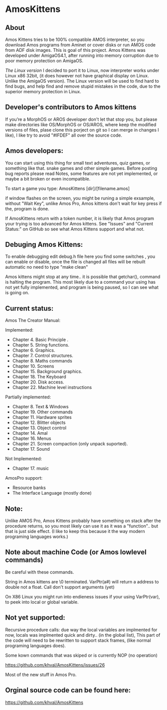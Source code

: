 # AmosKittens

About
-----
Amos Kittens tries to be 100% compatible AMOS interpreter, so you download Amos programs from Aminet or cover disks or run AMOS code from ADF disk images. This is goal of this project. Amos Kittens was developed under AmigaOS4.1, after running into memory corruption due to poor memory protection on AmigaOS.

*The Linux version*
I decided to port it to Linux, now interpreter works under Linux x86 32bit, (it does however not have graphical display on Linux. Unlike the AmigaOS version). The Linux version will be used to find hard to find bugs, and help find and remove stupid mistakes in the code, due to the superior memory protection in Linux.

Developer's contributors to Amos kittens
----------------------------------------
If you’re a MorphOS or AROS developer don't let that stop you, but please make directories like OS/MorphOS or OS/AROS, where keep the modified versions of files, plase clone this porject on git so I can merge in changes I like), I like try to avoid "#IFDEF" all over the source code.

Amos developers:
------------------------
You can start using this thing for small text adventures, quiz games, or something like that. snake games and other simple games.
Before posting bug reports please read Notes, some features are not yet implemented, or maybe a bit broken or even incompatible. 

To start a game you type:
AmosKittens [dir]/[filename.amos]
  
if window flashes on the screen, you might be runing a simple exsample, without "Wait Key", unlike Amos Pro, Amos kittens don't wait for key press if the, program is done.

If AmosKittens return with a token number, it is likely that Amos program your trying is too advanced for Amos kittens.
See "Issues" and "Current Status:" on GitHub so see what Amos Kittens support and what not.

Debuging Amos Kittens:
----------------------
To enable debugging edit debug.h file here you find some switches , you can enable or disable, once the file is changed all files will be rebuilt automatic no need to type "make clean"

Amos kittens might stop at any time.. it is possible that getchar(), command is halting the program. This most likely due to a command your using has not yet fully implemented, and program is being paused, so I can see what is going on.

Current status:
---------------

Amos The Creator Manual:

Implemented:

* Chapter 4. Basic Principle .
* Chapter 5. String functions.
* Chapter 6. Graphics.
* Chapter 7. Control structures.
* Chapter 8. Maths commands
* Chapter 10. Screens
* Chapter 15. Background graphics.
* Chapter 18. The Keyboard
* Chapter 20. Disk access.
* Chapter 22. Machine level instructions

Partially implemented:

* Chapter 8. Text & Windows
* Chapter 19. Other commands
* Chapter 11. Hardware sprites
* Chapter 12. Blitter objects
* Chapter 13. Object control
* Chapter 14. Amal
* Chapter 16. Menus
* Chapter 21. Screen compaction (only unpack suported).
* Chapter 17. Sound

Not Implemented:

* Chapter 17. music

AmosPro support:
 * Resource banks
 * The Interface Language (mostly done)

Note: 
-----
Unlike AMOS Pro, Amos Kittens probably have something on stack after the procedure returns, so you most likely can use it as it was a "function".. but that is just side effect. (I like to keep this because it the way modern programing languages works.)

Note about machine Code (or Amos lowlevel commands)
------------------------------------
Be careful with these commands.

String in Amos kittens are \0 terminated.
VarPtr(a#) will return a address to double not a float.
Call don't support arguments (yet)

On X86 Linux you might run into endieness issues if your using VarPtr(var), to peek into local or global variable.

Not yet supported:
------------------
Recursive procedure calls: due way the local variables are implmented for now, locals was implmented quick and dirty.. 
(in the global list), This part of the code will need to be rewritten to support stack frames, (like normal programing languages does). 

Some kown commands that was skiped or is currently NOP (no operation)

https://github.com/khval/AmosKittens/issues/26

Most of the new stuff in Amos Pro.

Orginal source code can be found here:
--------------------------------------
https://github.com/khval/AmosKittens
